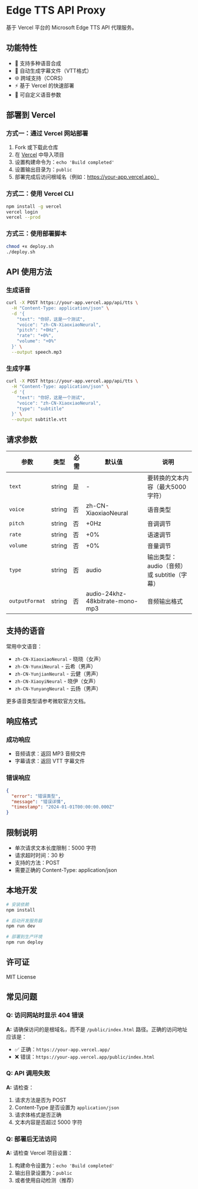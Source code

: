 # Edge TTS API Proxy

基于 Vercel 平台的 Microsoft Edge TTS API 代理服务。

## 功能特性

- 🎤 支持多种语音合成
- 📝 自动生成字幕文件（VTT格式）
- 🌐 跨域支持（CORS）
- ⚡ 基于 Vercel 的快速部署
- 🔧 可自定义语音参数

## 部署到 Vercel

### 方式一：通过 Vercel 网站部署
1. Fork 或下载此仓库
2. 在 [Vercel](https://vercel.com) 中导入项目
3. 设置构建命令为：`echo 'Build completed'`
4. 设置输出目录为：`public`
5. 部署完成后访问根域名（例如：https://your-app.vercel.app）

### 方式二：使用 Vercel CLI
```bash
npm install -g vercel
vercel login
vercel --prod
```

### 方式三：使用部署脚本
```bash
chmod +x deploy.sh
./deploy.sh
```

## API 使用方法

### 生成语音

```bash
curl -X POST https://your-app.vercel.app/api/tts \
  -H "Content-Type: application/json" \
  -d '{
    "text": "你好，这是一个测试",
    "voice": "zh-CN-XiaoxiaoNeural",
    "pitch": "+0Hz",
    "rate": "+0%",
    "volume": "+0%"
  }' \
  --output speech.mp3
```

### 生成字幕

```bash
curl -X POST https://your-app.vercel.app/api/tts \
  -H "Content-Type: application/json" \
  -d '{
    "text": "你好，这是一个测试",
    "voice": "zh-CN-XiaoxiaoNeural",
    "type": "subtitle"
  }' \
  --output subtitle.vtt
```

## 请求参数

| 参数 | 类型 | 必需 | 默认值 | 说明 |
|------|------|------|--------|------|
| `text` | string | 是 | - | 要转换的文本内容（最大5000字符） |
| `voice` | string | 否 | zh-CN-XiaoxiaoNeural | 语音类型 |
| `pitch` | string | 否 | +0Hz | 音调调节 |
| `rate` | string | 否 | +0% | 语速调节 |
| `volume` | string | 否 | +0% | 音量调节 |
| `type` | string | 否 | audio | 输出类型：audio（音频）或 subtitle（字幕） |
| `outputFormat` | string | 否 | audio-24khz-48kbitrate-mono-mp3 | 音频输出格式 |

## 支持的语音

常用中文语音：
- `zh-CN-XiaoxiaoNeural` - 晓晓（女声）
- `zh-CN-YunxiNeural` - 云希（男声）
- `zh-CN-YunjianNeural` - 云健（男声）
- `zh-CN-XiaoyiNeural` - 晓伊（女声）
- `zh-CN-YunyangNeural` - 云扬（男声）

更多语音类型请参考微软官方文档。

## 响应格式

### 成功响应
- 音频请求：返回 MP3 音频文件
- 字幕请求：返回 VTT 字幕文件

### 错误响应
```json
{
  "error": "错误类型",
  "message": "错误详情",
  "timestamp": "2024-01-01T00:00:00.000Z"
}
```

## 限制说明

- 单次请求文本长度限制：5000 字符
- 请求超时时间：30 秒
- 支持的方法：POST
- 需要正确的 Content-Type: application/json

## 本地开发

```bash
# 安装依赖
npm install

# 启动开发服务器
npm run dev

# 部署到生产环境
npm run deploy
```

## 许可证

MIT License

## 常见问题

### Q: 访问网站时显示 404 错误
**A:** 请确保访问的是根域名，而不是 `/public/index.html` 路径。正确的访问地址应该是：
- ✅ 正确：`https://your-app.vercel.app/`
- ❌ 错误：`https://your-app.vercel.app/public/index.html`

### Q: API 调用失败
**A:** 请检查：
1. 请求方法是否为 POST
2. Content-Type 是否设置为 `application/json`
3. 请求体格式是否正确
4. 文本内容是否超过 5000 字符

### Q: 部署后无法访问
**A:** 请检查 Vercel 项目设置：
1. 构建命令设置为：`echo 'Build completed'`
2. 输出目录设置为：`public`
3. 或者使用自动检测（推荐）



```
